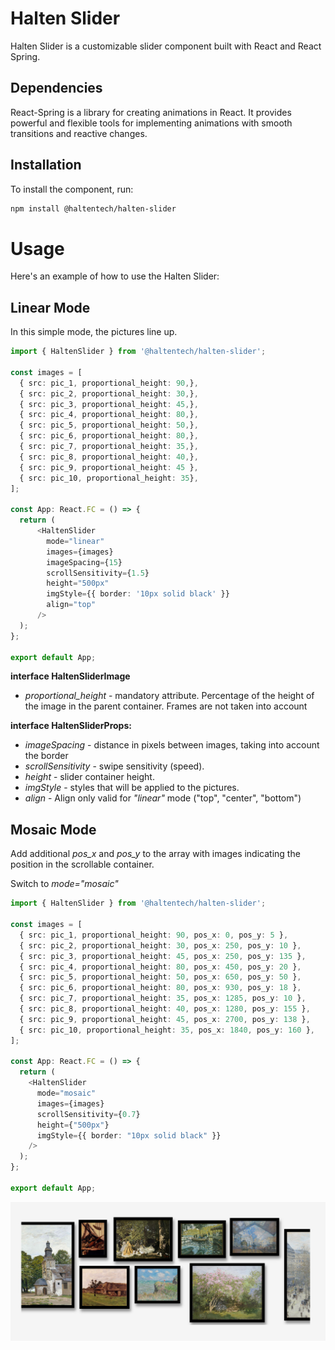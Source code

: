 # Halten Slider

Halten Slider is a customizable slider component built with React and React Spring.

## Dependencies

React-Spring is a library for creating animations in React. It provides powerful and flexible tools for implementing animations with smooth transitions and reactive changes.

## Installation

To install the component, run:

```bash
npm install @haltentech/halten-slider
```

# Usage

Here's an example of how to use the Halten Slider:

## Linear Mode

In this simple mode, the pictures line up.

```typescript
import { HaltenSlider } from '@haltentech/halten-slider';

const images = [
  { src: pic_1, proportional_height: 90,},
  { src: pic_2, proportional_height: 30,},
  { src: pic_3, proportional_height: 45,},
  { src: pic_4, proportional_height: 80,},
  { src: pic_5, proportional_height: 50,},
  { src: pic_6, proportional_height: 80,},
  { src: pic_7, proportional_height: 35,},
  { src: pic_8, proportional_height: 40,},
  { src: pic_9, proportional_height: 45 },
  { src: pic_10, proportional_height: 35},
];

const App: React.FC = () => {
  return (
      <HaltenSlider
        mode="linear"
        images={images}
        imageSpacing={15}
        scrollSensitivity={1.5}
        height="500px"
        imgStyle={{ border: '10px solid black' }}
        align="top"
      />
  );
};

export default App;
```

__interface HaltenSliderImage__

* *proportional_height* - mandatory attribute. Percentage of the height of the image in the parent container. Frames are not taken into account

__interface HaltenSliderProps:__

* *imageSpacing* - distance in pixels between images, taking into account the border
* *scrollSensitivity* - swipe sensitivity (speed).
* *height* - slider container height.
* *imgStyle* - styles that will be applied to the pictures.
* *align* -  Align only valid for *"linear"* mode ("top", "center", "bottom")

## Mosaic Mode

Add additional *pos_x* and *pos_y* to the array with images indicating the position in the scrollable container.

Switch to *mode="mosaic"*

```typescript
import { HaltenSlider } from '@haltentech/halten-slider';

const images = [
  { src: pic_1, proportional_height: 90, pos_x: 0, pos_y: 5 },
  { src: pic_2, proportional_height: 30, pos_x: 250, pos_y: 10 },
  { src: pic_3, proportional_height: 45, pos_x: 250, pos_y: 135 },
  { src: pic_4, proportional_height: 80, pos_x: 450, pos_y: 20 },
  { src: pic_5, proportional_height: 50, pos_x: 650, pos_y: 50 },
  { src: pic_6, proportional_height: 80, pos_x: 930, pos_y: 18 },
  { src: pic_7, proportional_height: 35, pos_x: 1285, pos_y: 10 },
  { src: pic_8, proportional_height: 40, pos_x: 1280, pos_y: 155 },
  { src: pic_9, proportional_height: 45, pos_x: 2700, pos_y: 138 },
  { src: pic_10, proportional_height: 35, pos_x: 1840, pos_y: 160 },
];

const App: React.FC = () => {
  return (
    <HaltenSlider
      mode="mosaic"
      images={images}
      scrollSensitivity={0.7}
      height={"500px"}
      imgStyle={{ border: "10px solid black" }}
    />
  );
};

export default App;
```

![Example slider](slider_screen.png)